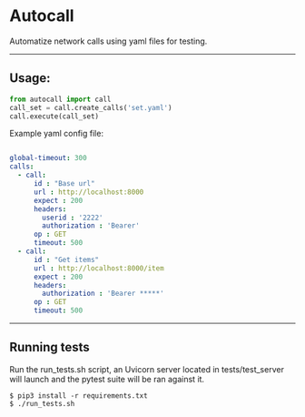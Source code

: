 # Autocall

Automatize network calls using yaml files for testing.

---

## Usage:

```python
from autocall import call
call_set = call.create_calls('set.yaml')
call.execute(call_set)
``````

Example yaml config file:

```yaml

global-timeout: 300
calls:
  - call:
      id : "Base url"
      url : http://localhost:8000
      expect : 200
      headers: 
        userid : '2222'
        authorization : 'Bearer'
      op : GET
      timeout: 500
  - call:
      id : "Get items"
      url : http://localhost:8000/item
      expect : 200
      headers: 
        authorization : 'Bearer *****'
      op : GET
      timeout: 500

```

---

## Running tests

Run the run_tests.sh script, an Uvicorn server located in tests/test_server will launch and the pytest suite will be ran against it.

```cli
$ pip3 install -r requirements.txt
$ ./run_tests.sh
```
